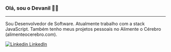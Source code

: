 ### Olá, sou o Devanil 👋😄
---

Sou Desenvolvedor de Software. Atualmente trabalho com a stack JavaScript. Também tenho meus projetos pessoais no Alimente o Cérebro (alimenteocerebro.com).

[![Linkedin](https://i.stack.imgur.com/gVE0j.png) LinkedIn](https://www.linkedin.com/in/devaniljr/)
&nbsp;

<!--
**devaniljr/devaniljr** is a ✨ _special_ ✨ repository because its `README.md` (this file) appears on your GitHub profile.

Here are some ideas to get you started:

- 🔭 I’m currently working on ...
- 🌱 I’m currently learning ...
- 👯 I’m looking to collaborate on ...
- 🤔 I’m looking for help with ...
- 💬 Ask me about ...
- 📫 How to reach me: ...
- 😄 Pronouns: ...
- ⚡ Fun fact: ...
-->
